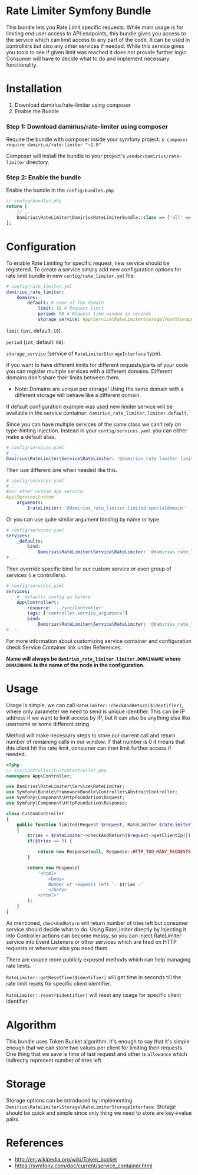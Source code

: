 # Rate Limiter Symfony Bundle
This bundle lets you Rate Limit specific requests. While main usage is for limiting end user access to API endpoints, this bundle gives you access to the service which can limit access to any part of the code.
It can be used in controllers but also any other services if needed. While this service gives you tools to see if given limit was reached it does not provide further logic. Consumer will have to decide what to do and implement necessary functionality.

# Installation

1. Download damirius/rate-limiter using composer
2. Enable the Bundle

### Step 1: Download damirius/rate-limiter using composer

Require the bundle with composer inside your symfony project:
```$ composer require damirius/rate-limiter "~1.0"```

Composer will install the bundle to your project's ``vendor/damirius/rate-limiter`` directory.

### Step 2: Enable the bundle

Enable the bundle in the `config/bundles.php`
``` php
// config/bundles.php
return [
    // ...
    Damirius\RateLimiter\DamiriusRateLimiterBundle::class => ['all' => true],
];
```


# Configuration
To enable Rate Limiting for specific request, new service should be registered.
To create a service simply add new configuration options for rate limit bundle in new `config/rate_limiter.yml` file:
``` yaml
# config/rate_limiter.yml
damirius_rate_limiter:
    domains:
        default: # name of the domain
            limit: 10 # Request limit
            period: 60 # Request time window in seconds
            storage_service: App\Service\RateLimiterStorage\YourStorageService # Storage service
```
`limit` (`int`, default: `10`).

`period` (`int`, default: `60`).

`storage_service` (service of `RateLimiterStorageInterface` type). 

If you want to have different limits for different requests/parts of your code you can register multiple services with a different domains.
Different domains don't share their limits between them.
- Note: Domains are unique per storage! Using the same domain with a different storage will behave like a different domain.

If default configuration example was used new limiter service will be available in the service container: `damirius_rate_limiter.limiter.default`.

Since you can have multiple services of the same class we can't rely on type-hinting injection.
Instead in your `config/services.yaml` you can either make a default alias.
``` yaml
# config/services.yaml
# ...
Damirius\RateLimiter\Service\RateLimiter: '@damirius_rate_limiter.limiter.default'
```
Then use different one when needed like this.
``` yaml
# config/services.yaml
# ...
#our other custom app service
App\Service\Custom
    arguments:
        $rateLimiter: '@damirius_rate_limiter.limited.specialdomain'
```

Or you can use quite similar argument binding by name or type.
``` yaml
# config/services.yaml
services:
    _defaults:
        bind:
            Damirius\RateLimiter\Service\RateLimiter: '@damirius_rate_limiter.limiter.default'
# ...
```

Then override specific bind for our custom service or even group of services (i.e controllers).
``` yaml
# config/services.yaml
services:
    # _defaults config as before
    App\Controller\:
        resource: '../src/Controller'
        tags: ['controller.service_arguments']
        bind:
            Damirius\RateLimiter\Service\RateLimiter: '@damirius_rate_limiter.limiter.controller'
# ...
```
For more information about customizing service container and configuration check Service Container link under References.

**Name will always be `damirius_rate_limiter.limiter.DOMAINNAME` where `DOMAINNAME` is the name of the node in the configuration.**
# Usage

Usage is simple, we can call `RateLimiter::checkAndReturn($identifier)`, where only parameter we need to send is unique identifier. 
This can be IP address if we want to limit access by IP, but it can also be anything else like username or some different string.

Method will make necessary steps to store our current call and return number of remaining calls in our window.
If that number is 0 it means that this client hit the rate limit, consumer can then limit further access if needed.

``` php
<?php
// src/Controller/CustomController.php
namespace App\Controller;

use Damirius\RateLimiter\Service\RateLimiter;
use Symfony\Bundle\FrameworkBundle\Controller\AbstractController;
use Symfony\Component\HttpFoundation\Request;
use Symfony\Component\HttpFoundation\Response;

class CustomController
{
    public function limited(Request $request, RateLimiter $rateLimiter)
    {
        $tries = $rateLimiter->checkAndReturn($request->getClientIp());
        if($tries == 0) {

            return new Response(null, Response::HTTP_TOO_MANY_REQUESTS);
        }

        return new Response(
            '<html>
                <body>
                Number of requests left '. $tries .'
                </body>
            </html>'
        );
    }
}
```
As mentioned, `checkAndReturn` will return number of tries left but consumer service should decide what to do.
Using RateLimiter directly by injecting it into Controller actions can become messy, so you can inject RateLimiter service into Event Listeners or other services which are fired on HTTP requests or wherever else you need them.

There are couple more publicly exposed methods which can help managing rate limits.

`RateLimiter::getResetTime($identifier)` will get time in seconds till the rate limit resets for specific client identifier.

`RateLimiter::reset($identifier)` will reset any usage for specific client identifier.

# Algorithm
This bundle uses Token Bucket algorithm. It's enough to say that it's simple enough that we can store two values per client for limiting their requests.
One thing that we save is time of last request and other is `allowance` which indirectly represent number of tries left.

# Storage
Storage options can be introduced by implementing `Damirius\RateLimiter\Storage\RateLimiterStorageInterface`.
Storage should be quick and simple since only thing we need to store are key->value pairs.

# References

- http://en.wikipedia.org/wiki/Token_bucket
- https://symfony.com/doc/current/service_container.html
